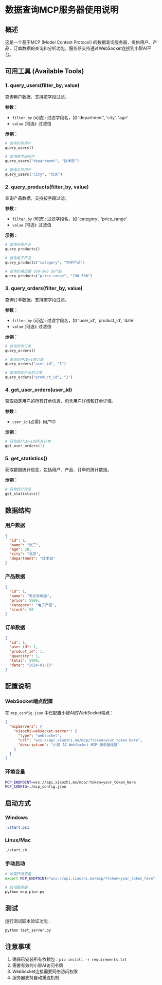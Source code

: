 # 数据查询MCP服务器使用说明

## 概述

这是一个基于MCP (Model Context Protocol) 的数据查询服务器，提供用户、产品、订单数据的查询和分析功能。服务器支持通过WebSocket连接到小智AI平台。

## 可用工具 (Available Tools)

### 1. query_users(filter_by, value)
查询用户数据，支持按字段过滤。

**参数：**
- `filter_by` (可选): 过滤字段名，如 'department', 'city', 'age'
- `value` (可选): 过滤值

**示例：**
```python
# 查询所有用户
query_users()

# 查询技术部用户
query_users("department", "技术部")

# 查询北京用户
query_users("city", "北京")
```

### 2. query_products(filter_by, value)
查询产品数据，支持按字段过滤。

**参数：**
- `filter_by` (可选): 过滤字段名，如 'category', 'price_range'
- `value` (可选): 过滤值

**示例：**
```python
# 查询所有产品
query_products()

# 查询电子产品
query_products("category", "电子产品")

# 查询价格范围 100-500 的产品
query_products("price_range", "100-500")
```

### 3. query_orders(filter_by, value)
查询订单数据，支持按字段过滤。

**参数：**
- `filter_by` (可选): 过滤字段名，如 'user_id', 'product_id', 'date'
- `value` (可选): 过滤值

**示例：**
```python
# 查询所有订单
query_orders()

# 查询用户ID=1的订单
query_orders("user_id", "1")

# 查询特定产品的订单
query_orders("product_id", "2")
```

### 4. get_user_orders(user_id)
获取指定用户的所有订单信息，包含用户详情和订单详情。

**参数：**
- `user_id` (必需): 用户ID

**示例：**
```python
# 获取用户ID=1的所有订单
get_user_orders(1)
```

### 5. get_statistics()
获取数据统计信息，包括用户、产品、订单的统计数据。

**示例：**
```python
# 获取统计信息
get_statistics()
```

## 数据结构

### 用户数据
```json
{
  "id": 1,
  "name": "张三",
  "age": 28,
  "city": "北京",
  "department": "技术部"
}
```

### 产品数据
```json
{
  "id": 1,
  "name": "笔记本电脑",
  "price": 5999,
  "category": "电子产品",
  "stock": 50
}
```

### 订单数据
```json
{
  "id": 1,
  "user_id": 1,
  "product_id": 1,
  "quantity": 1,
  "total": 5999,
  "date": "2024-01-15"
}
```

## 配置说明

### WebSocket端点配置
在 `mcp_config.json` 中已配置小智AI的WebSocket端点：

```json
{
  "mcpServers": {
    "xiaozhi-websocket-server": {
      "type": "websocket",
      "url": "wss://api.xiaozhi.me/mcp/?token=your_token_here",
      "description": "小智 AI WebSocket MCP 服务器连接"
    }
  }
}
```

### 环境变量
```bash
MCP_ENDPOINT=wss://api.xiaozhi.me/mcp/?token=your_token_here
MCP_CONFIG=./mcp_config.json
```

## 启动方式

### Windows
```powershell
.\start.ps1
```

### Linux/Mac
```bash
./start.sh
```

### 手动启动
```bash
# 设置环境变量
export MCP_ENDPOINT="wss://api.xiaozhi.me/mcp/?token=your_token_here"

# 启动服务器
python mcp_pipe.py
```

## 测试

运行测试脚本验证功能：
```bash
python test_server.py
```

## 注意事项

1. 确保已安装所有依赖包：`pip install -r requirements.txt`
2. 需要有效的小智AI访问令牌
3. WebSocket连接需要网络访问权限
4. 服务器支持自动重连机制
